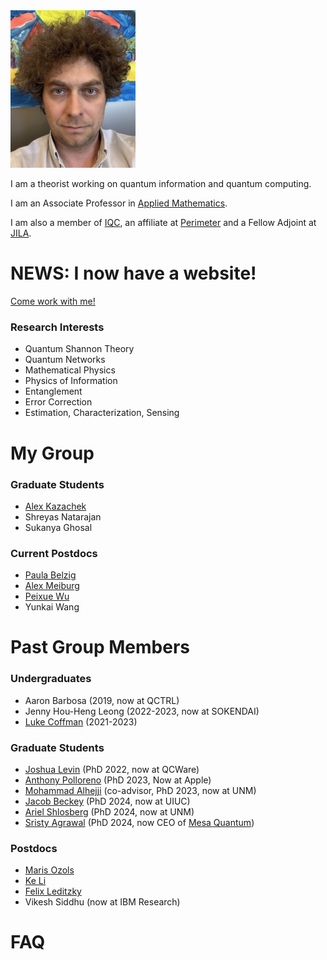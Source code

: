<img src="GSBS-Self.jpeg" alt="Profile Picture" width="200" >




I am a theorist working on quantum information and quantum computing. 

I am an Associate Professor in [Applied Mathematics](https://uwaterloo.ca/applied-mathematics/). 

I am also a member of [IQC](https://uwaterloo.ca/institute-for-quantum-computing), an affiliate at [Perimeter](https://perimeterinstitute.ca/) and a Fellow Adjoint at [JILA](https://jila.colorado.edu/). 
 

# NEWS: I now have a website!

[Come work with me!](/jobs2024/)

### Research Interests
- Quantum Shannon Theory
- Quantum Networks
- Mathematical Physics
- Physics of Information
- Entanglement
- Error Correction
- Estimation, Characterization, Sensing

# My Group

###  Graduate Students
- [Alex Kazachek](https://akazachek.com/)
- Shreyas Natarajan
- Sukanya Ghosal


 
### Current Postdocs
- [Paula Belzig](https://paulabelzig.wordpress.com/about-me/)
- [Alex Meiburg](https://ohaithe.re/)
- [Peixue Wu](https://pxwu24.github.io/academic/)
- Yunkai Wang


# Past Group Members

### Undergraduates
- Aaron Barbosa (2019, now at QCTRL)
- Jenny Hou-Heng Leong (2022-2023, now at SOKENDAI)
- [Luke Coffman](https://www.linkedin.com/in/lukercoffman/) (2021-2023)

###  Graduate Students
- [Joshua Levin](https://www.linkedin.com/in/joshua-levin-09a011104/) (PhD 2022, now at QCWare)
- [Anthony Polloreno](https://www.linkedin.com/in/ampolloreno/) (PhD 2023, Now at Apple)
- [Mohammad Alhejji](https://www.linkedin.com/in/mohammad-alhejji-096b1a57/) (co-advisor, PhD 2023, now at UNM)
- [Jacob Beckey](https://www.jacobbeckey.com/about/) (PhD 2024, now at UIUC)
- [Ariel Shlosberg](https://www.linkedin.com/in/ariel-shlosberg-80a946155/) (PhD 2024, now at UNM)
-  [Sristy Agrawal](https://www.linkedin.com/in/sristy-agrawal-718a17ba/) (PhD 2024, now CEO of [Mesa Quantum](https://mesaquantum.com/))

### Postdocs
- [Maris Ozols](https://homepages.cwi.nl/~maris/) 
- [Ke Li](https://homepage.hit.edu.cn/keli)
- [Felix Leditzky](https://felixleditzky.info/)
- Vikesh Siddhu (now at IBM Research) 
  


# FAQ




